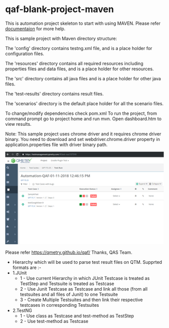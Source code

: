 # qaf-blank-project-maven

This is automation project skeleton to start with using MAVEN. Please refer [documentaion](https://qmetry.github.io/qaf/) for more help.


This is sample project with Maven directory structure:
 
The 'config' directory contains testng.xml file, and is a place holder for configuration files.

The 'resources' directory contains all required resources including properties files and data files, and is a place holder for other resources.

The 'src' directory contains all java files and is a place holder for other java files.

The 'test-results' directory contains result files.

The 'scenarios' directory is the default place holder for all the scenario files. 


To change/modify dependencies check pom.xml
To run the project, from command prompt go to project home and run mvn. Open dashboard.htm to view results.

Note: This sample project uses chrome driver and it requires chrome driver binary.
You need to download and set webdriver.chrome.driver property in application.properties file with driver binary path.

![Test Results](qtm-result.png?raw=true "Title")

Please refer https://qmetry.github.io/qaf/ 
Thanks,
QAS Team.

* Hierarchy which will be used to parse test result files on QTM. Supprted formats are :-
* 1.JUnit 
  * 1 - Use current Hierarchy in which JUnit Testcase is treated as TestStep and Testsuite is treated as Testcase
  * 2 - Use Junit Testcase as Testcase and link all those (from all testsuites and all files of Junit) to one Testsuite
  * 3 - Create Multiple Testsuites and then link their respective testcases in corresponding Testsuites
* 2.TestNG
  * 1 - Use class as Testcase and test-method as TestStep
  * 2 - Use test-method as Testcase
